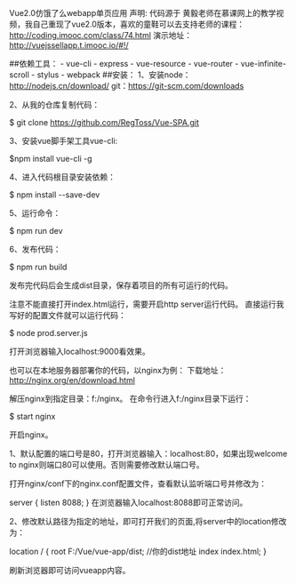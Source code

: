 Vue2.0仿饿了么webapp单页应用
声明: 代码源于 黄毅老师在慕课网上的教学视频，我自己重现了vue2.0版本，喜欢的童鞋可以去支持老师的课程：http://coding.imooc.com/class/74.html
演示地址：http://vuejssellapp.t.imooc.io/#!/

##依赖工具： - vue-cli - express - vue-resource - vue-router - vue-infinite-scroll - stylus - webpack
##安装： 1、安装node：http://nodejs.cn/download/ git：https://git-scm.com/downloads

2、从我的仓库复制代码：

$ git clone https://github.com/RegToss/Vue-SPA.git

3、安装vue脚手架工具vue-cli:

$npm install vue-cli -g

4、进入代码根目录安装依赖：

$ npm install --save-dev

5、运行命令：

$ npm run dev

6、发布代码：

$ npm run build

发布完代码后会生成dist目录，保存着项目的所有可运行的代码。

注意不能直接打开index.html运行，需要开启http server运行代码。 直接运行我写好的配置文件就可以运行代码：

$ node prod.server.js

打开浏览器输入localhost:9000看效果。

也可以在本地服务器部署你的代码，以nginx为例：
下载地址：http://nginx.org/en/download.html

解压nginx到指定目录：f:/nginx。 在命令行进入f:/nginx目录下运行：

$ start nginx

开启nginx。

1、默认配置的端口号是80，打开浏览器输入：localhost:80，如果出现welcome to nginx则端口80可以使用。否则需要修改默认端口号。

打开nginx/conf下的nginx.conf配置文件，查看默认监听端口号并修改为：

 server {
        listen      8088;
}
在浏览器输入localhost:8088即可正常访问。

2、修改默认路径为指定的地址，即可打开我们的页面,将server中的location修改为：

location / { root F:/Vue/vue-app/dist; //你的dist地址 index index.html; }

刷新浏览器即可访问vueapp内容。
